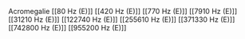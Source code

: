 Acromegalie
[[80 Hz (E)]]
[[420 Hz (E)]]
[[770 Hz (E)]]
[[7910 Hz (E)]]
[[31210 Hz (E)]]
[[122740 Hz (E)]]
[[255610 Hz (E)]]
[[371330 Hz (E)]]
[[742800 Hz (E)]]
[[955200 Hz (E)]]